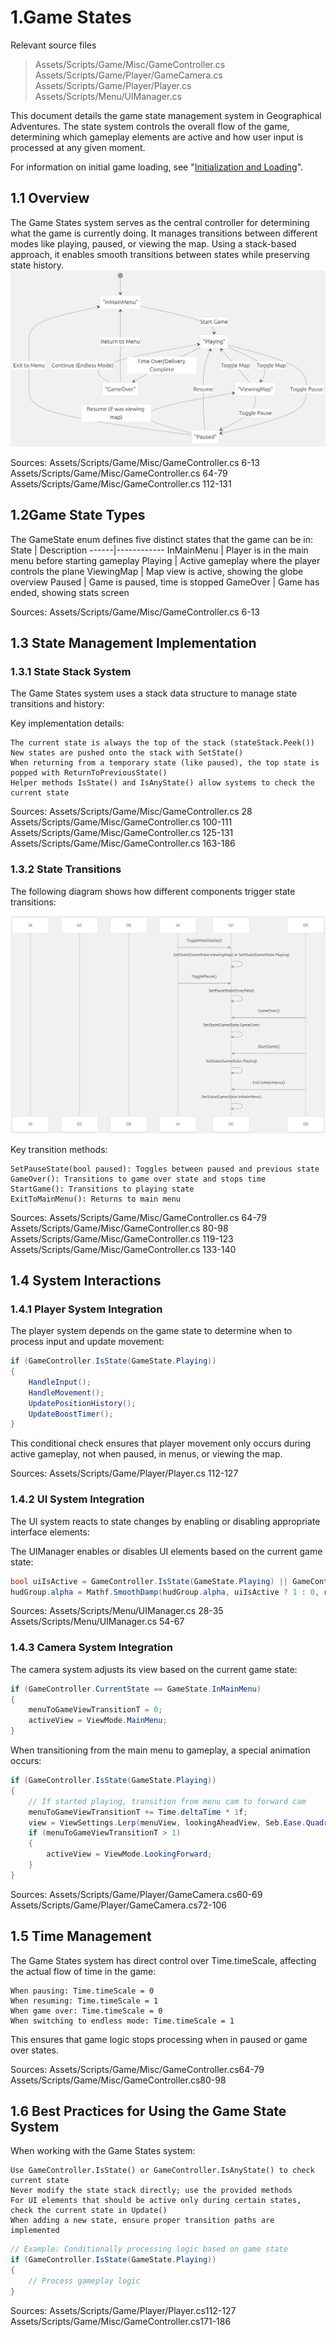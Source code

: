 # 1.Game States

Relevant source files
> Assets/Scripts/Game/Misc/GameController.cs
> Assets/Scripts/Game/Player/GameCamera.cs
> Assets/Scripts/Game/Player/Player.cs
> Assets/Scripts/Menu/UIManager.cs

This document details the game state management system in Geographical Adventures. The state system controls the overall flow of the game, determining which gameplay elements are active and how user input is processed at any given moment.

For information on initial game loading, see "[Initialization and Loading](https://deepwiki.com/SebLague/Geographical-Adventures/2.2-initialization-and-loading)". 

## 1.1 Overview
The Game States system serves as the central controller for determining what the game is currently doing. It manages transitions between different modes like playing, paused, or viewing the map. Using a stack-based approach, it enables smooth transitions between states while preserving state history.
 ![images/2.1-Game-States_1Overview.png](images/2.1-Game-States_1Overview.png)
 
Sources:
Assets/Scripts/Game/Misc/GameController.cs 6-13
Assets/Scripts/Game/Misc/GameController.cs 64-79
Assets/Scripts/Game/Misc/GameController.cs 112-131

## 1.2Game State Types

The GameState enum defines five distinct states that the game can be in:
State | Description
------|------------
InMainMenu | Player is in the main menu before starting gameplay
Playing | Active gameplay where the player controls the plane
ViewingMap | Map view is active, showing the globe overview
Paused | Game is paused, time is stopped
GameOver | Game has ended, showing stats screen

Sources:
Assets/Scripts/Game/Misc/GameController.cs 6-13

## 1.3 State Management Implementation
### 1.3.1 State Stack System

The Game States system uses a stack data structure to manage state transitions and history:

Key implementation details:

    The current state is always the top of the stack (stateStack.Peek())
    New states are pushed onto the stack with SetState()
    When returning from a temporary state (like paused), the top state is popped with ReturnToPreviousState()
    Helper methods IsState() and IsAnyState() allow systems to check the current state

Sources:
Assets/Scripts/Game/Misc/GameController.cs 28
Assets/Scripts/Game/Misc/GameController.cs 100-111
Assets/Scripts/Game/Misc/GameController.cs 125-131
Assets/Scripts/Game/Misc/GameController.cs 163-186

### 1.3.2 State Transitions
The following diagram shows how different components trigger state transitions:

 ![images/2.1-Game-States_2state-transitions.png](images/2.1-Game-States_2state-transitions.png)

 Key transition methods:

    SetPauseState(bool paused): Toggles between paused and previous state
    GameOver(): Transitions to game over state and stops time
    StartGame(): Transitions to playing state
    ExitToMainMenu(): Returns to main menu

Sources:
Assets/Scripts/Game/Misc/GameController.cs 64-79
Assets/Scripts/Game/Misc/GameController.cs 80-98
Assets/Scripts/Game/Misc/GameController.cs 119-123
Assets/Scripts/Game/Misc/GameController.cs 133-140

## 1.4 System Interactions
### 1.4.1 Player System Integration
The player system depends on the game state to determine when to process input and update movement:
```c# 
if (GameController.IsState(GameState.Playing))
{
    HandleInput();
    HandleMovement();
    UpdatePositionHistory();
    UpdateBoostTimer();
}
```
This conditional check ensures that player movement only occurs during active gameplay, not when paused, in menus, or viewing the map.

Sources:
Assets/Scripts/Game/Player/Player.cs  112-127

### 1.4.2 UI System Integration

The UI system reacts to state changes by enabling or disabling appropriate interface elements:

The UIManager enables or disables UI elements based on the current game state:
```c#
bool uiIsActive = GameController.IsState(GameState.Playing) || GameController.IsState(GameState.ViewingMap);
hudGroup.alpha = Mathf.SmoothDamp(hudGroup.alpha, uiIsActive ? 1 : 0, ref smoothV, smoothT);
```
Sources:
Assets/Scripts/Menu/UIManager.cs  28-35
Assets/Scripts/Menu/UIManager.cs  54-67
### 1.4.3 Camera System Integration

The camera system adjusts its view based on the current game state:
```cs
if (GameController.CurrentState == GameState.InMainMenu)
{
    menuToGameViewTransitionT = 0;
    activeView = ViewMode.MainMenu;
}
```
When transitioning from the main menu to gameplay, a special animation occurs:
```cs
if (GameController.IsState(GameState.Playing))
{
    // If started playing, transition from menu cam to forward cam
    menuToGameViewTransitionT += Time.deltaTime * 1f;
    view = ViewSettings.Lerp(menuView, lookingAheadView, Seb.Ease.Quadratic.Out(menuToGameViewTransitionT));
    if (menuToGameViewTransitionT > 1)
    {
        activeView = ViewMode.LookingForward;
    }
}
```
Sources:
Assets/Scripts/Game/Player/GameCamera.cs60-69
Assets/Scripts/Game/Player/GameCamera.cs72-106

## 1.5 Time Management

The Game States system has direct control over Time.timeScale, affecting the actual flow of time in the game:

    When pausing: Time.timeScale = 0
    When resuming: Time.timeScale = 1
    When game over: Time.timeScale = 0
    When switching to endless mode: Time.timeScale = 1

This ensures that game logic stops processing when in paused or game over states.

Sources:
Assets/Scripts/Game/Misc/GameController.cs64-79
Assets/Scripts/Game/Misc/GameController.cs80-98

## 1.6 Best Practices for Using the Game State System

When working with the Game States system:

    Use GameController.IsState() or GameController.IsAnyState() to check current state
    Never modify the state stack directly; use the provided methods
    For UI elements that should be active only during certain states, check the current state in Update()
    When adding a new state, ensure proper transition paths are implemented
```cs
// Example: Conditionally processing logic based on game state
if (GameController.IsState(GameState.Playing))
{
    // Process gameplay logic
}
```
Sources:
Assets/Scripts/Game/Player/Player.cs112-127
Assets/Scripts/Game/Misc/GameController.cs171-186